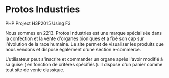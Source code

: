 Protos Industries
========

PHP Project H3P2015 Using F3

Nous sommes en 2213. Protos Industries est une marque spécialisée dans la confection et la vente d'organes bioniques et a fixé son cap sur l'évolution de la race humaine.
Le site permet de visualiser les produits que nous vendons et dispose également d'une section e-commerce.

L'utilisateur peut s'inscrire et commander un organe après l'avoir modifié à sa guise ( en fonction de critères spécifiés ). Il dispose d'un panier comme tout site de vente classique.
